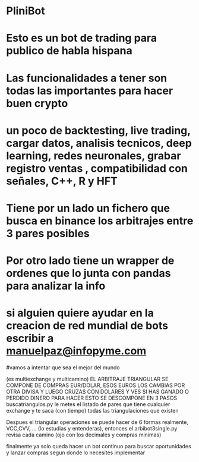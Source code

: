 # PliniBot
# Esto es un bot de trading para publico de habla hispana
# Las funcionalidades a tener son todas las importantes para hacer buen crypto 
# un poco de backtesting, live trading, cargar datos, analisis tecnicos, deep learning, redes neuronales, grabar registro ventas , compatibilidad con señales, C++, R y HFT

# Tiene por un lado un fichero que busca en binance los arbitrajes entre 3 pares posibles
# Por otro lado tiene un wrapper de ordenes que lo junta con pandas para analizar la info

# si alguien quiere ayudar en la creacion de red mundial de bots escribir a manuelpaz@infopyme.com


#vamos a intentar que sea el mejor del mundo

(es multiexchange y multicamino)
EL ARBITRAJE TRIANGULAR SE COMPONE DE COMPRAS EUR/DOLAR, ESOS EUROS LOS CAMBIAS POR OTRA DIVISA Y LUEGO CRUZAS CON DOLARES Y VES SI HAS GANADO O PERDIDO DINERO
PARA HACER ESTO SE DESCOMPONE EN 3 PASOS
buscatriangulos.py le metes el listado de pares que tiene cualquier exchange y te saca (con tiempo) todas las triangulaciones que existen

Despues el triangular operaciones se puede hacer de 6 formas realmente, VCC,CVV, ... (lo estudias y entenderas), entonces el arbibot3single.py revisa cada camino (ojo con los decimales y compras minimas)

finalmente ya solo queda hacer un bot continuo para buscar oportunidades y lanzar compras segun donde lo necesites implementar
